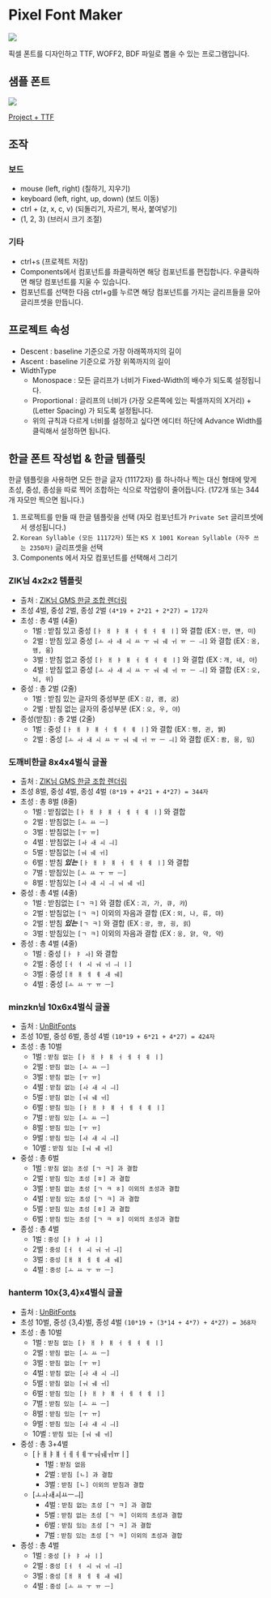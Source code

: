 # Pixel Font Maker
![](.github/screenshot.PNG)

픽셀 폰트를 디자인하고 TTF, WOFF2, BDF 파일로 뽑을 수 있는 프로그램입니다.

## 샘플 폰트
![](.github/sample.png)

[Project + TTF](https://blog.naver.com/exqt_/222480693731)

## 조작
### 보드
- mouse (left, right) (칠하기, 지우기)
- keyboard (left, right, up, down) (보드 이동)
- ctrl + (z, x, c, v) (되돌리기, 자르기, 복사, 붙여넣기)
- (1, 2, 3) (브러시 크기 조절)
### 기타
- ctrl+s (프로젝트 저장)
- Components에서 컴포넌트를 좌클릭하면 해당 컴포넌트를 편집합니다. 우클릭하면 해당 컴포넌트를 지울 수 있습니다.
- 컴포넌트를 선택한 다음 ctrl+g를 누르면 해당 컴포넌트를 가지는 글리프들을 모아 글리프셋을 만듭니다.

## 프로젝트 속성
- Descent : baseline 기준으로 가장 아래쪽까지의 길이
- Ascent : baseline 기준으로 가장 위쪽까지의 길이
- WidthType
  - Monospace : 모든 글리프가 너비가 Fixed-Width의 배수가 되도록 설정됩니다.
  - Proportional : 글리프의 너비가 (가장 오른쪽에 있는 픽셀까지의 X거리) + (Letter Spacing) 가 되도록 설정됩니다.
  - 위의 규칙과 다르게 너비를 설정하고 싶다면 에디터 하단에 Advance Width를 클릭해서 설정하면 됩니다.

## 한글 폰트 작성법 & 한글 템플릿
한글 템플릿을 사용하면 모든 한글 글자 (11172자) 를 하나하나 찍는 대신 형태에 맞게 초성, 중성, 종성을 따로 찍어 조합하는 식으로 작업량이 줄어듭니다. (172개 또는 344개 자모만 찍으면 됩니다.)

1. 프로젝트를 만들 때 한글 템플릿을 선택 (자모 컴포넌트가 `Private Set` 글리프셋에서 생성됩니다.)
2. `Korean Syllable (모든 11172자)` 또는 `KS X 1001 Korean Syllable (자주 쓰는 2350자)` 글리프셋을 선택
3. Components 에서 자모 컴포넌트를 선택해서 그리기

### ZIK님 4x2x2 템플릿
- 출처 : [ZIK님 GMS 한글 조합 렌더링](https://github.com/TandyRum1024/hangul-johab-render-gms#%EA%B8%80%EA%BC%B4-%EA%B4%80%EB%A0%A8)
- 초성 4벌, 중성 2벌, 종성 2벌 `(4*19 + 2*21 + 2*27) = 172자`
- 초성 : 총 4벌 (4줄)
    - 1벌 : 받침 있고 중성 `[ㅏ ㅐ ㅑ ㅒ ㅓ ㅔ ㅕ ㅖ ㅣ]` 와 결합 (EX : `먄, 먠, 미`)
    - 2벌 : 받침 있고 중성 `[ㅗ ㅘ ㅙ ㅚ ㅛ ㅜ ㅝ ㅞ ㅟ ㅠ ㅡ ㅢ]` 와 결합 (EX : `옹, 왱, 융`)
    - 3벌 : 받침 없고 중성 `[ㅏ ㅐ ㅑ ㅒ ㅓ ㅔ ㅕ ㅖ ㅣ]` 와 결합 (EX : `개, 네, 아`)
    - 4벌 : 받침 없고 중성 `[ㅗ ㅘ ㅙ ㅚ ㅛ ㅜ ㅝ ㅞ ㅟ ㅠ ㅡ ㅢ]` 와 결합 (EX : `오, 뇌, 위`)
- 중성 : 총 2벌 (2줄)
    - 1벌 : 받침 있는 글자의 중성부분 (EX : `감, 괨, 굼`)
    - 2벌 : 받침 없는 글자의 중성부분 (EX : `오, 우, 야`)
- 종성(받침) : 총 2벌 (2줄)
    - 1벌 : 중성 `[ㅏ ㅐ ㅑ ㅒ ㅓ ㅔ ㅕ ㅖ ㅣ]` 와 결합 (EX : `펭, 귄, 웱`)
    - 2벌 : 중성 `[ㅗ ㅘ ㅙ ㅚ ㅛ ㅜ ㅝ ㅞ ㅟ ㅠ ㅡ ㅢ]` 와 결합 (EX : `뫔, 뭄, 밈`)

### 도깨비한글 8x4x4벌식 글꼴
- 출처 : [ZIK님 GMS 한글 조합 렌더링](https://github.com/TandyRum1024/hangul-johab-render-gms#%EA%B8%80%EA%BC%B4-%EA%B4%80%EB%A0%A8)
- 초성 8벌, 중성 4벌, 종성 4벌 `(8*19 + 4*21 + 4*27) = 344자`
- 초성 : 총 8벌 (8줄)
    - 1벌 : 받침없는 `[ㅏ ㅐ ㅑ ㅒ ㅓ ㅔ ㅕ ㅖ ㅣ]` 와 결합
    - 2벌 : 받침없는 `[ㅗ ㅛ ㅡ]`
    - 3벌 : 받침없는 `[ㅜ ㅠ]`
    - 4벌 : 받침없는 `[ㅘ ㅙ ㅚ ㅢ]`
    - 5벌 : 받침없는 `[ㅝ ㅞ ㅟ]`
    - 6벌 : 받침 ***있는*** `[ㅏ ㅐ ㅑ ㅒ ㅓ ㅔ ㅕ ㅖ ㅣ]` 와 결합
    - 7벌 : 받침있는 `[ㅗ ㅛ ㅜ ㅠ ㅡ]`
    - 8벌 : 받침있는 `[ㅘ ㅙ ㅚ ㅢ ㅝ ㅞ ㅟ]`
- 중성 : 총 4벌 (4줄)
    - 1벌 : 받침없는 `[ㄱ ㅋ]` 와 결합 (EX : `괴, 가, 큐, 캬`)
    - 2벌 : 받침없는 `[ㄱ ㅋ]` 이외의 자음과 결합 (EX : `외, 나, 류, 먀`)
    - 2벌 : 받침 ***있는*** `[ㄱ ㅋ]` 와 결합 (EX : `광, 쾅, 굉, 괽`)
    - 3벌 : 받침있는 `[ㄱ ㅋ]` 이외의 자음과 결합 (EX : `웅, 얅, 약, 약`)
- 종성 : 총 4벌 (4줄)
    - 1벌 : 중성 `[ㅏ ㅑ ㅘ]` 와 결합
    - 2벌 : 중성 `[ㅓ ㅕ ㅚ ㅝ ㅟ ㅢ ㅣ]`
    - 3벌 : 중성 `[ㅐ ㅒ ㅔ ㅖ ㅙ ㅞ]`
    - 4벌 : 중성 `[ㅗ ㅛ ㅜ ㅠ ㅡ]`

### minzkn님 10x6x4벌식 글꼴
- 출처 : [UnBitFonts](https://sites.google.com/site/unbitfonts/composite)
- 초성 10벌, 중성 6벌, 종성 4벌 `(10*19 + 6*21 + 4*27) = 424자`
- 초성 : 총 10벌
    - 1벌 : `받침 없는 [ㅏ ㅐ ㅑ ㅒ ㅓ ㅔ ㅕ ㅖ ㅣ]`
    - 2벌 : `받침 없는 [ㅗ ㅛ ㅡ]`
    - 3벌 : `받침 없는 [ㅜ ㅠ]`
    - 4벌 : `받침 없는 [ㅘ ㅙ ㅚ ㅢ]`
    - 5벌 : `받침 없는 [ㅝ ㅞ ㅟ]`
    - 6벌 : `받침 있는 [ㅏ ㅐ ㅑ ㅒ ㅓ ㅔ ㅕ ㅖ ㅣ]`
    - 7벌 : `받침 있는 [ㅗ ㅛ ㅡ]`
    - 8벌 : `받침 있는 [ㅜ ㅠ]`
    - 9벌 : `받침 있는 [ㅘ ㅙ ㅚ ㅢ]`
    - 10벌 : `받침 있는 [ㅝ ㅞ ㅟ]`
- 중성 : 총 6벌
    - 1벌 : `받침 없는 초성 [ㄱ ㅋ] 과 결합`
    - 2벌 : `받침 있는 초성 [ㅎ] 과 결합`
    - 3벌 : `받침 없는 초성 [ㄱ ㅋ ㅎ] 이외의 초성과 결합`
    - 4벌 : `받침 있는 초성 [ㄱ ㅋ] 과 결합`
    - 5벌 : `받침 있는 초성 [ㅎ] 과 결합`
    - 6벌 : `받침 있는 초성 [ㄱ ㅋ ㅎ] 이외의 초성과 결합`
- 종성 : 총 4벌
    - 1벌 : `중성 [ㅏ ㅑ ㅘ ㅣ]`
    - 2벌 : `중성 [ㅓ ㅕ ㅚ ㅝ ㅟ ㅢ]`
    - 3벌 : `중성 [ㅐ ㅒ ㅔ ㅖ ㅙ ㅞ]`
    - 4벌 : `중성 [ㅗ ㅛ ㅜ ㅠ ㅡ]`

### hanterm 10x{3,4}x4벌식 글꼴
- 출처 : [UnBitFonts](https://sites.google.com/site/unbitfonts/composite)
- 초성 10벌, 중성 {3,4}벌, 종성 4벌 `(10*19 + (3*14 + 4*7) + 4*27) = 368자`
- 초성 : 총 10벌
    - 1벌 : `받침 없는 [ㅏ ㅐ ㅑ ㅒ ㅓ ㅔ ㅕ ㅖ ㅣ]`
    - 2벌 : `받침 없는 [ㅗ ㅛ ㅡ]`
    - 3벌 : `받침 없는 [ㅜ ㅠ]`
    - 4벌 : `받침 없는 [ㅘ ㅙ ㅚ ㅢ]`
    - 5벌 : `받침 없는 [ㅝ ㅞ ㅟ]`
    - 6벌 : `받침 있는 [ㅏ ㅐ ㅑ ㅒ ㅓ ㅔ ㅕ ㅖ ㅣ]`
    - 7벌 : `받침 있는 [ㅗ ㅛ ㅡ]`
    - 8벌 : `받침 있는 [ㅜ ㅠ]`
    - 9벌 : `받침 있는 [ㅘ ㅙ ㅚ ㅢ]`
    - 10벌 : `받침 있는 [ㅝ ㅞ ㅟ]`
- 중성 : 총 3+4벌
    - [ㅏㅐㅑㅒㅓㅔㅕㅖㅜㅝㅞㅟㅠㅣ]
        - 1벌 : `받침 없음`
        - 2벌 : `받침 [ㄴ] 과 결합`
        - 3벌 : `받침 [ㄴ] 이외의 받침과 결합`
    - [ㅗㅘㅙㅚㅛㅡㅢ]
        - 4벌 : `받침 없는 초성 [ㄱ ㅋ] 과 결합`
        - 5벌 : `받침 없는 초성 [ㄱ ㅋ] 이외의 초성과 결합`
        - 6벌 : `받침 있는 초성 [ㄱ ㅋ] 과 결합`
        - 7벌 : `받침 있는 초성 [ㄱ ㅋ] 이외의 초성과 결합`
- 종성 : 총 4벌
    - 1벌 : `중성 [ㅏ ㅑ ㅘ ㅣ]`
    - 2벌 : `중성 [ㅓ ㅕ ㅚ ㅝ ㅟ ㅢ]`
    - 3벌 : `중성 [ㅐ ㅒ ㅔ ㅖ ㅙ ㅞ]`
    - 4벌 : `중성 [ㅗ ㅛ ㅜ ㅠ ㅡ]`
